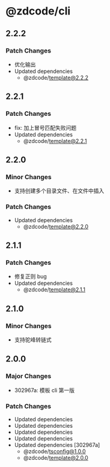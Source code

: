 # @zdcode/cli

## 2.2.2

### Patch Changes

- 优化输出
- Updated dependencies
  - @zdcode/template@2.2.2

## 2.2.1

### Patch Changes

- fix: 加上冒号匹配失败问题
- Updated dependencies
  - @zdcode/template@2.2.1

## 2.2.0

### Minor Changes

- 支持创建多个目录文件、在文件中插入

### Patch Changes

- Updated dependencies
  - @zdcode/template@2.2.0

## 2.1.1

### Patch Changes

- 修复正则 bug
- Updated dependencies
  - @zdcode/template@2.1.1

## 2.1.0

### Minor Changes

- 支持驼峰转链式

## 2.0.0

### Major Changes

- 302967a: 模板 cli 第一版

### Patch Changes

- Updated dependencies
- Updated dependencies
- Updated dependencies
- Updated dependencies
- Updated dependencies [302967a]
  - @zdcode/tsconfig@1.0.0
  - @zdcode/template@2.0.0
